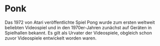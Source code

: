 # Ponk
Das 1972 von Atari veröffentlichte Spiel Pong wurde zum ersten weltweit beliebten Videospiel und in den 1970er-Jahren zunächst auf Geräten in Spielhallen bekannt. Es gilt als Urvater der Videospiele, obgleich schon zuvor Videospiele entwickelt worden waren.
